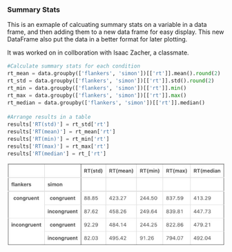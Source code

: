 ### Summary Stats

This is an exmaple of calcuating summary stats on a variable in a data frame, and then adding them to a new data frame for easy display. This new DataFrame also put the data in a better format for later plotting. 

It was worked on in collboration with Isaac Zacher, a classmate.




```python
#Calculate summary stats for each condition
rt_mean = data.groupby(['flankers', 'simon'])[['rt']].mean().round(2)
rt_std = data.groupby(['flankers', 'simon'])[['rt']].std().round(2)
rt_min = data.groupby(['flankers', 'simon'])[['rt']].min()
rt_max = data.groupby(['flankers', 'simon'])[['rt']].max()
rt_median = data.groupby(['flankers', 'simon'])[['rt']].median()

#Arrange results in a table 
results['RT(std)'] = rt_std['rt']
results['RT(mean)'] = rt_mean['rt']
results['RT(min)'] = rt_min['rt']
results['RT(max)'] = rt_max['rt']
results['RT(median'] = rt_['rt']
```

![](Table.jpeg)
